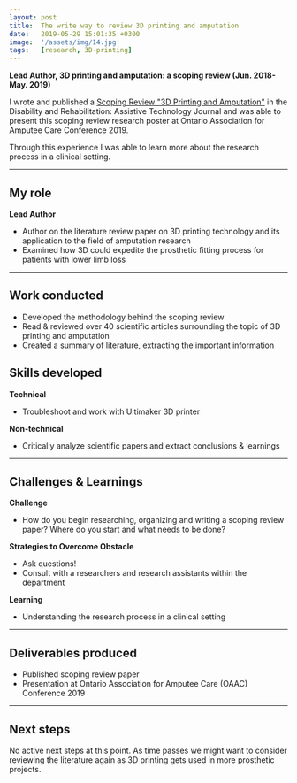 ```yaml
---
layout: post
title:  The write way to review 3D printing and amputation 
date:   2019-05-29 15:01:35 +0300
image:  '/assets/img/14.jpg'
tags:   [research, 3D-printing]
---
```

**Lead Author, 3D printing and amputation: a scoping review (Jun. 2018- May. 2019)**

I wrote and published a [Scoping Review "3D Printing and Amputation"][scoping-review] in the Disability and Rehabilitation: Assistive Technology Journal and was able to present this scoping review research poster at Ontario Association for Amputee Care Conference 2019. 

Through this experience I was able to learn more about the research process in a clinical setting.

---

## My role
**Lead Author**
* Author on the literature review paper on 3D printing technology and its application to the field of amputation research
* Examined how 3D could expedite the prosthetic fitting process for patients with lower limb loss

---

## Work conducted
* Developed the methodology behind the scoping review
* Read & reviewed over 40 scientific articles surrounding the topic of 3D printing and amputation
* Created a summary of literature, extracting the important information


## Skills developed
**Technical**
* Troubleshoot and work with Ultimaker 3D printer 

**Non-technical**
* Critically analyze scientific papers and extract conclusions & learnings  

---

## Challenges & Learnings

**Challenge**
* How do you begin researching, organizing and writing a scoping review paper? Where do you start and what needs to be done? 

**Strategies to Overcome Obstacle**
* Ask questions! 
* Consult with a researchers and research assistants within the department 

**Learning**
* Understanding the research process in a clinical setting

---

## Deliverables produced
* Published scoping review paper
* Presentation at Ontario Association for Amputee Care (OAAC) Conference 2019

---

## Next steps
No active next steps at this point. As time passes we might want to consider reviewing the literature again as 3D printing gets used in more prosthetic projects.

[scoping-review]: https://www.researchgate.net/publication/335211809_3D_printing_and_amputation_a_scoping_review
